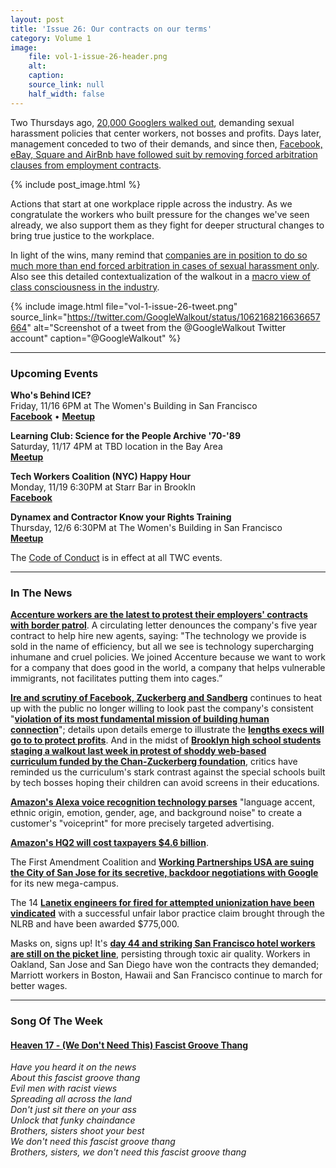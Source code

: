 ```yaml
---
layout: post
title: 'Issue 26: Our contracts on our terms'
category: Volume 1
image:
    file: vol-1-issue-26-header.png
    alt: 
    caption: 
    source_link: null
    half_width: false
---
```


<!-- Content imported from: https://mailchi.mp/95d2521a9bd7/tech-workers-coalition-update-1284985?e=dbff030191 -->

Two Thursdays ago, [20,000 Googlers walked out](https://mailchi.mp/376dda21f8aa/tech-workers-coalition-update-1278777?e=dbff030191), demanding sexual harassment policies that center workers, not bosses and profits. Days later, management conceded to two of their demands, and since then, [Facebook, eBay, Square and AirBnb have followed suit by removing forced arbitration clauses from employment contracts](https://www.buzzfeednews.com/article/daveyalba/tech-companies-end-forced-arbitration-airbnb-ebay).  
  
<!--excerpt-->

{% include post_image.html %}

Actions that start at one workplace ripple across the industry. As we congratulate the workers who built pressure for the changes we've seen already, we also support them as they fight for deeper structural changes to bring true justice to the workplace.

In light of the wins, many remind that [companies are in position to do so much more than end forced arbitration in cases of sexual harassment only](https://www.nytimes.com/2018/11/14/opinion/arbitration-google-facebook-employment.html). Also see this detailed contextualization of the walkout in a [macro view of class consciousness in the industry](https://jacobinmag.com/2018/11/tech-worker-organizing-google-union-walkout).

{% include image.html
    file="vol-1-issue-26-tweet.png"
    source_link="https://twitter.com/GoogleWalkout/status/1062168216636657664"
    alt="Screenshot of a tweet from the @GoogleWalkout Twitter account"
    caption="@GoogleWalkout"
%}

***

###  Upcoming Events

**Who's Behind ICE?**  
Friday, 11/16 6PM at The Women's Building in San Francisco  
[**Facebook**](https://www.facebook.com/events/262360374626736/) • [**Meetup**](https://www.meetup.com/Tech-Workers-Coalition/events/256381780/)  
  
**Learning Club: Science for the People Archive '70-'89**  
Saturday, 11/17 4PM at TBD location in the Bay Area  
[**Meetup**](https://www.meetup.com/Tech-Workers-Coalition/events/256062613/)  
  
**Tech Workers Coalition (NYC) Happy Hour**  
Monday, 11/19 6:30PM at Starr Bar in Brookln  
[**Facebook**](https://www.facebook.com/pg/TechWorkersCoalition/events/?ref=page_internal)  
  
**Dynamex and Contractor Know your Rights Training**  
Thursday, 12/6 6:30PM at The Women's Building in San Francisco  
[**Meetup**](https://www.meetup.com/Tech-Workers-Coalition/events/256382433/)

The [Code of Conduct](https://techworkerscoalition.org/community-guide/) is in effect at all TWC events.

***

###  In The News

[**Accenture workers are the latest to protest their employers' contracts with border patrol**](https://www.bloomberg.com/news/articles/2018-11-15/accenture-staff-circulating-petition-to-dump-border-patrol-pact). A circulating letter denounces the company's five year contract to help hire new agents, saying: "The technology we provide is sold in the name of efficiency, but all we see is technology supercharging inhumane and cruel policies. We joined Accenture because we want to work for a company that does good in the world, a company that helps vulnerable immigrants, not facilitates putting them into cages.”  
  
[**Ire and scrutiny of Facebook, Zuckerberg and Sandberg**](https://www.bloomberg.com/news/articles/2018-11-16/facebook-morale-already-hurt-by-share-drop-suffers-another-hit) continues to heat up with the public no longer willing to look past the company's&nbsp;consistent "[**violation of its most fundamental mission of building human connection**](https://www.nytimes.com/2018/11/15/technology/zuckerberg-facebook-sandberg-tactics.html)"; details upon details emerge to illustrate the [**lengths execs will go to to protect profits**](https://www.nytimes.com/2018/11/14/technology/facebook-data-russia-election-racism.html). And in the midst of [**Brooklyn high school students staging a walkout last week in protest of shoddy web-based curriculum&nbsp;funded by the Chan-Zuckerberg foundation**](https://www.businessinsider.com/summit-learning-school-curriculum-funded-by-zuckerberg-faces-backlash-brooklyn-2018-11), critics have reminded us the curriculum's stark contrast against the special schools built by tech bosses hoping their children can avoid screens in their educations.  
  
[**Amazon's Alexa voice recognition technology parses**](https://theintercept.com/2018/11/15/amazon-echo-voice-recognition-accents-alexa/) "language accent, ethnic origin, emotion, gender, age, and background noise" to create a customer's "voiceprint" for more precisely targeted advertising.  
  
[**Amazon's HQ2 will cost taxpayers $4.6 billion**](https://theintercept.com/2018/11/15/amazon-hq2-long-island-city-virginia-subsidies/).  
  
The First Amendment Coalition and [**Working Partnerships USA are suing the City of San Jose for its secretive, backdoor negotiations with Google**](https://www.bloomberg.com/news/articles/2018-11-13/google-s-san-jose-campus-triggers-lawsuit-over-deal-s-secrecy) for its new mega-campus.  
  
The 14 [**Lanetix engineers for fired for attempted unionization have been vindicated**](https://spectrum.ieee.org/view-from-the-valley/at-work/tech-careers/startup-lanetix-pays-775000-to-software-engineers-fired-for-union-organizing) with a successful unfair labor practice claim brought through the NLRB and have been awarded $775,000.  
  
Masks on, signs up! It's [**day 44 and striking San Francisco hotel workers are still on the picket line**](https://twitter.com/elNabors/status/1063129053878640640), persisting through toxic air quality. Workers in Oakland, San Jose and San Diego have won the contracts they demanded; Marriott workers in Boston, Hawaii and San Francisco continue to march for better wages. 

***

### Song Of The Week

#### [**Heaven 17 - (We Don't Need This) Fascist Groove Thang**](https://youtu.be/lV5dbcOmw6I)
  
_Have you heard it on the news_  
_About this fascist groove thang_  
_Evil men with racist views_  
_Spreading all across the land_  
_Don't just sit there on your ass_  
_Unlock that funky chaindance_  
_Brothers, sisters shoot your best_  
_We don't need this fascist groove thang_  
_Brothers, sisters, we don't need this fascist groove thang_  
